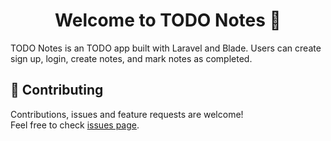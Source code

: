 <h1 align="center">Welcome to TODO Notes 👋</h1>

TODO Notes is an TODO app built with Laravel and Blade. Users can create sign up, login, create notes, and mark notes as completed.



## 🤝 Contributing

Contributions, issues and feature requests are welcome!<br />Feel free to check [issues page](https://github.com/iberatkaya/todo-notes/issues).

